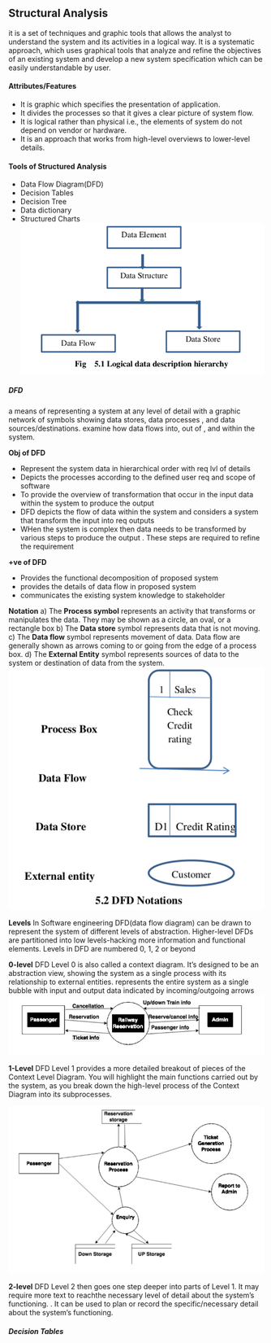 ## Structural Analysis
it is a set of techniques and graphic tools that allows the analyst to understand the system and its activities in a logical way. It is a systematic approach, which uses graphical tools that analyze and refine the objectives of an existing system and develop a new system specification which can be easily understandable by user.

#### **Attributes/Features**
- It is graphic which specifies the presentation of application.
- It divides the processes so that it gives a clear picture of system flow.
- It is logical rather than physical i.e., the elements of system do not depend on vendor or hardware.
- It is an approach that works from high-level overviews to lower-level details.

#### **Tools of Structured Analysis**
- Data Flow Diagram(DFD)
- Decision Tables
- Decision Tree
- Data dictionary
- Structured Charts
![](../../../statics/Pasted%20image%2020231202114657.png)

##### DFD
a means of representing a system at any level of detail with a graphic network of symbols showing data stores, data processes , and data sources/destinations. examine how data flows into, out of , and within the system.

**Obj of DFD**
- Represent the system data in hierarchical order with req lvl of details
- Depicts the processes according to the defined user req and scope of software 
- To provide the overview of transformation that occur in the input data within the system to produce the output
- DFD depicts the flow of data within the system and considers a system that transform the input into req outputs 
- WHen the system is complex then data needs to be transformed by various steps to produce the output . These steps are required to refine the requirement 

 **+ve of DFD**
- Provides the functional decomposition of proposed system
- provides the details of data flow in proposed system
- communicates the existing system knowledge to stakeholder

**Notation**
a) The **Process symbol** represents an activity that transforms or manipulates the data. They may be
shown as a circle, an oval, or a rectangle box
b) The **Data store** symbol represents data that is not moving.
c) The **Data flow** symbol represents movement of data. Data flow are generally shown as arrows
coming to or going from the edge of a process box.
d) The **External Entity** symbol represents sources of data to the system or destination of data from
the system.
![](../../../statics/Pasted%20image%2020231202115148.png)

**Levels**
In Software engineering DFD(data flow diagram) can be drawn to represent the system of different levels of abstraction. Higher-level DFDs are partitioned into low levels-hacking more information and functional elements. Levels in DFD are numbered 0, 1, 2 or beyond

**0-level**
DFD Level 0 is also called a context diagram. It’s designed to be an abstraction view, showing the system as a single process with its relationship to external entities.
represents the entire system as a single bubble with input and output data indicated by incoming/outgoing arrows
![](../../../statics/Pasted%20image%2020231202115458.png)

**1-Level**
DFD Level 1 provides a more detailed breakout of pieces of the Context Level Diagram. You will highlight the main functions carried out by the system, as you break down the high-level process of the Context Diagram into its subprocesses.

![](../../../statics/Pasted%20image%2020231202115548.png)

**2-level**
DFD Level 2 then goes one step deeper into parts of Level 1. It may require more text to reachthe necessary level of detail about the system’s functioning. . It can be used to plan or record the specific/necessary detail about the system’s functioning.

##### Decision Tables